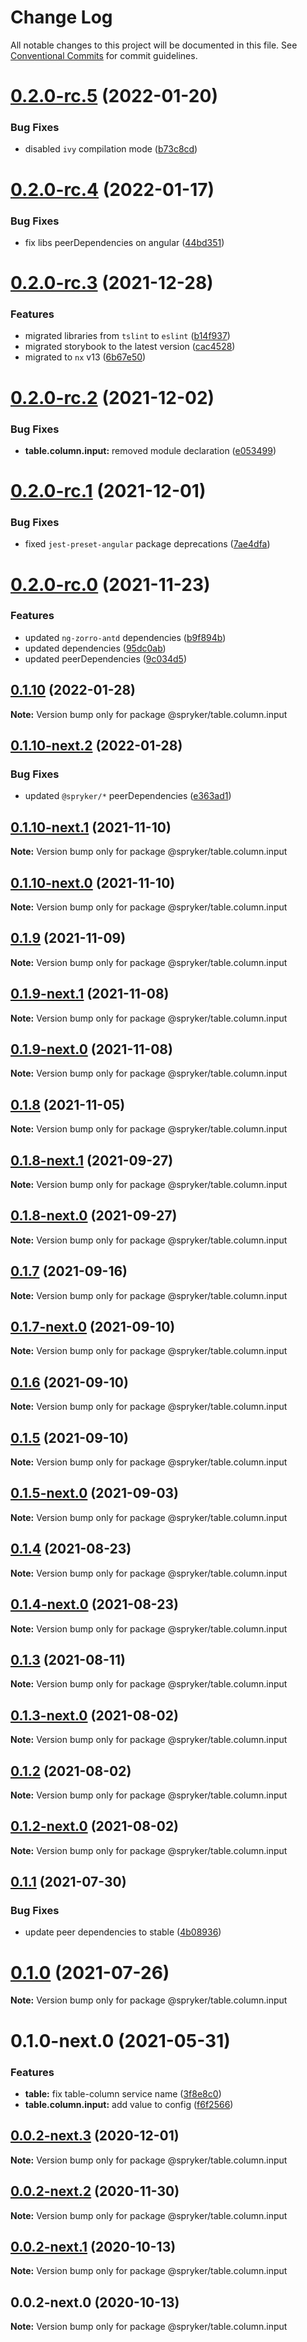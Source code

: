 # Change Log

All notable changes to this project will be documented in this file.
See [Conventional Commits](https://conventionalcommits.org) for commit guidelines.

# [0.2.0-rc.5](https://github.com/spryker/ui-components/compare/@spryker/table.column.input@0.2.0-rc.4...@spryker/table.column.input@0.2.0-rc.5) (2022-01-20)


### Bug Fixes

* disabled `ivy` compilation mode ([b73c8cd](https://github.com/spryker/ui-components/commit/b73c8cd6990e72e74b9f5c1a5ee0a76ba740c109))





# [0.2.0-rc.4](https://github.com/spryker/ui-components/compare/@spryker/table.column.input@0.2.0-rc.3...@spryker/table.column.input@0.2.0-rc.4) (2022-01-17)


### Bug Fixes

* fix libs peerDependencies on angular ([44bd351](https://github.com/spryker/ui-components/commit/44bd35192446358fa03f6523a04725763248e7fb))





# [0.2.0-rc.3](https://github.com/spryker/ui-components/compare/@spryker/table.column.input@0.2.0-rc.2...@spryker/table.column.input@0.2.0-rc.3) (2021-12-28)


### Features

* migrated libraries from `tslint` to `eslint` ([b14f937](https://github.com/spryker/ui-components/commit/b14f937bfd7803341e6626dd491484aa4d9b1344))
* migrated storybook to the latest version ([cac4528](https://github.com/spryker/ui-components/commit/cac45288f9644fc20c4cff6b4a658a74130fbe2e))
* migrated to `nx` v13 ([6b67e50](https://github.com/spryker/ui-components/commit/6b67e504a2ff8e8a840f70e12aae056c31698b47))





# [0.2.0-rc.2](https://github.com/spryker/ui-components/compare/@spryker/table.column.input@0.2.0-rc.1...@spryker/table.column.input@0.2.0-rc.2) (2021-12-02)


### Bug Fixes

* **table.column.input:** removed module declaration ([e053499](https://github.com/spryker/ui-components/commit/e0534994d4bf8cbc7dbbbccafc15b8b6a9c9d389))





# [0.2.0-rc.1](https://github.com/spryker/ui-components/compare/@spryker/table.column.input@0.2.0-rc.0...@spryker/table.column.input@0.2.0-rc.1) (2021-12-01)


### Bug Fixes

* fixed `jest-preset-angular` package deprecations ([7ae4dfa](https://github.com/spryker/ui-components/commit/7ae4dfa3e60b243490e2ccc50db4f2ffee0b8ab9))





# [0.2.0-rc.0](https://github.com/spryker/ui-components/compare/@spryker/table.column.input@0.1.8-next.1...@spryker/table.column.input@0.2.0-rc.0) (2021-11-23)


### Features

* updated `ng-zorro-antd` dependencies ([b9f894b](https://github.com/spryker/ui-components/commit/b9f894b5c6dd3e469bc8e0f01e251bb29e20e92d))
* updated dependencies ([95dc0ab](https://github.com/spryker/ui-components/commit/95dc0ab04dd4612dc2476ed2b487aee7c7304497))
* updated peerDependencies ([9c034d5](https://github.com/spryker/ui-components/commit/9c034d5d972cbeb9fd90135dd901521b9877247e))





## [0.1.10](https://github.com/spryker/ui-components/compare/@spryker/table.column.input@0.1.10-next.2...@spryker/table.column.input@0.1.10) (2022-01-28)

**Note:** Version bump only for package @spryker/table.column.input





## [0.1.10-next.2](https://github.com/spryker/ui-components/compare/@spryker/table.column.input@0.1.10-next.1...@spryker/table.column.input@0.1.10-next.2) (2022-01-28)


### Bug Fixes

* updated `@spryker/*` peerDependencies ([e363ad1](https://github.com/spryker/ui-components/commit/e363ad1a40de047f58006b8d988f9c698e56b49b))





## [0.1.10-next.1](https://github.com/spryker/ui-components/compare/@spryker/table.column.input@0.1.9...@spryker/table.column.input@0.1.10-next.1) (2021-11-10)

**Note:** Version bump only for package @spryker/table.column.input





## [0.1.10-next.0](https://github.com/spryker/zed-gui/compare/@spryker/table.column.input@0.1.8-next.1...@spryker/table.column.input@0.1.10-next.0) (2021-11-10)

**Note:** Version bump only for package @spryker/table.column.input





## [0.1.9](https://github.com/spryker/ui-components/compare/@spryker/table.column.input@0.1.9-next.1...@spryker/table.column.input@0.1.9) (2021-11-09)

**Note:** Version bump only for package @spryker/table.column.input





## [0.1.9-next.1](https://github.com/spryker/ui-components/compare/@spryker/table.column.input@0.1.8...@spryker/table.column.input@0.1.9-next.1) (2021-11-08)

**Note:** Version bump only for package @spryker/table.column.input





## [0.1.9-next.0](https://github.com/spryker/zed-gui/compare/@spryker/table.column.input@0.1.8-next.1...@spryker/table.column.input@0.1.9-next.0) (2021-11-08)

**Note:** Version bump only for package @spryker/table.column.input





## [0.1.8](https://github.com/spryker/ui-components/compare/@spryker/table.column.input@0.1.8-next.1...@spryker/table.column.input@0.1.8) (2021-11-05)

**Note:** Version bump only for package @spryker/table.column.input





## [0.1.8-next.1](https://github.com/spryker/ui-components/compare/@spryker/table.column.input@0.1.7...@spryker/table.column.input@0.1.8-next.1) (2021-09-27)

**Note:** Version bump only for package @spryker/table.column.input





## [0.1.8-next.0](https://github.com/spryker/zed-gui/compare/@spryker/table.column.input@0.1.4...@spryker/table.column.input@0.1.8-next.0) (2021-09-27)

**Note:** Version bump only for package @spryker/table.column.input





## [0.1.7](https://github.com/spryker/ui-components/compare/@spryker/table.column.input@0.1.7-next.0...@spryker/table.column.input@0.1.7) (2021-09-16)

**Note:** Version bump only for package @spryker/table.column.input





## [0.1.7-next.0](https://github.com/spryker/ui-components/compare/@spryker/table.column.input@0.1.6...@spryker/table.column.input@0.1.7-next.0) (2021-09-10)

**Note:** Version bump only for package @spryker/table.column.input





## [0.1.6](https://github.com/spryker/ui-components/compare/@spryker/table.column.input@0.1.5-next.0...@spryker/table.column.input@0.1.6) (2021-09-10)

**Note:** Version bump only for package @spryker/table.column.input





## [0.1.5](https://github.com/spryker/ui-components/compare/@spryker/table.column.input@0.1.5-next.0...@spryker/table.column.input@0.1.5) (2021-09-10)

**Note:** Version bump only for package @spryker/table.column.input





## [0.1.5-next.0](https://github.com/spryker/ui-components/compare/@spryker/table.column.input@0.1.4...@spryker/table.column.input@0.1.5-next.0) (2021-09-03)

**Note:** Version bump only for package @spryker/table.column.input





## [0.1.4](https://github.com/spryker/ui-components/compare/@spryker/table.column.input@0.1.4-next.0...@spryker/table.column.input@0.1.4) (2021-08-23)

**Note:** Version bump only for package @spryker/table.column.input





## [0.1.4-next.0](https://github.com/spryker/ui-components/compare/@spryker/table.column.input@0.1.3...@spryker/table.column.input@0.1.4-next.0) (2021-08-23)

**Note:** Version bump only for package @spryker/table.column.input





## [0.1.3](https://github.com/spryker/ui-components/compare/@spryker/table.column.input@0.1.3-next.0...@spryker/table.column.input@0.1.3) (2021-08-11)

**Note:** Version bump only for package @spryker/table.column.input





## [0.1.3-next.0](https://github.com/spryker/ui-components/compare/@spryker/table.column.input@0.1.2...@spryker/table.column.input@0.1.3-next.0) (2021-08-02)

**Note:** Version bump only for package @spryker/table.column.input





## [0.1.2](https://github.com/spryker/ui-components/compare/@spryker/table.column.input@0.1.2-next.0...@spryker/table.column.input@0.1.2) (2021-08-02)

**Note:** Version bump only for package @spryker/table.column.input





## [0.1.2-next.0](https://github.com/spryker/ui-components/compare/@spryker/table.column.input@0.1.1...@spryker/table.column.input@0.1.2-next.0) (2021-08-02)

**Note:** Version bump only for package @spryker/table.column.input





## [0.1.1](https://github.com/spryker/ui-components/compare/@spryker/table.column.input@0.1.0...@spryker/table.column.input@0.1.1) (2021-07-30)


### Bug Fixes

* update peer dependencies to stable ([4b08936](https://github.com/spryker/ui-components/commit/4b0893691360cf4bd66935aed24873266c98c4e4))





# [0.1.0](https://github.com/spryker/ui-components/compare/@spryker/table.column.input@0.1.0-next.0...@spryker/table.column.input@0.1.0) (2021-07-26)

**Note:** Version bump only for package @spryker/table.column.input





# 0.1.0-next.0 (2021-05-31)


### Features

* **table:** fix table-column service name ([3f8e8c0](https://github.com/spryker/ui-components/commit/3f8e8c02a9a93b1bbb8288b8e37918fa049edb06))
* **table.column.input:** add value to config ([f6f2566](https://github.com/spryker/ui-components/commit/f6f256668073e8ac06dc3cea6438884ed01d3b93))





## [0.0.2-next.3](https://github.com/spryker/ui-components/compare/@spryker/table.column.input@0.0.2-next.2...@spryker/table.column.input@0.0.2-next.3) (2020-12-01)

**Note:** Version bump only for package @spryker/table.column.input





## [0.0.2-next.2](https://github.com/spryker/ui-components/compare/@spryker/table.column.input@0.0.2-next.1...@spryker/table.column.input@0.0.2-next.2) (2020-11-30)

**Note:** Version bump only for package @spryker/table.column.input





## [0.0.2-next.1](https://github.com/spryker/ui-components/compare/@spryker/table.column.input@0.0.2-next.0...@spryker/table.column.input@0.0.2-next.1) (2020-10-13)

**Note:** Version bump only for package @spryker/table.column.input





## 0.0.2-next.0 (2020-10-13)

**Note:** Version bump only for package @spryker/table.column.input
